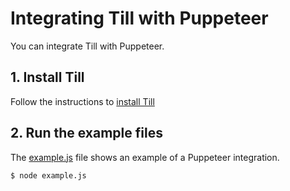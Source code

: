# Integrating Till with Puppeteer

You can integrate Till with Puppeteer.

## 1. Install Till
Follow the instructions to [install Till](https://till.datahen.com/docs/installation)

## 2. Run the example files

The [example.js](example.js) file shows an example of a Puppeteer integration.
```bash
$ node example.js
```
